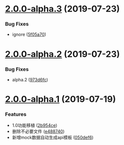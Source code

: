 # [2.0.0-alpha.3](https://github.com/zhouzuchuan/data-mock/compare/2.0.0-alpha.2...2.0.0-alpha.3) (2019-07-23)


### Bug Fixes

* ignore ([5f05a70](https://github.com/zhouzuchuan/data-mock/commit/5f05a70))



# [2.0.0-alpha.2](https://github.com/zhouzuchuan/data-mock/compare/2.0.0-alpha.1...2.0.0-alpha.2) (2019-07-23)


### Bug Fixes

* alpha.2 ([973d6fc](https://github.com/zhouzuchuan/data-mock/commit/973d6fc))



# [2.0.0-alpha.1](https://github.com/zhouzuchuan/data-mock/compare/0.3.0...2.0.0-alpha.1) (2019-07-19)


### Features

* 1.0功能移植 ([2b954ce](https://github.com/zhouzuchuan/data-mock/commit/2b954ce))
* 删除不必要文件 ([e488740](https://github.com/zhouzuchuan/data-mock/commit/e488740))
* 新增mock数据自动生成api模板 ([050def6](https://github.com/zhouzuchuan/data-mock/commit/050def6))




